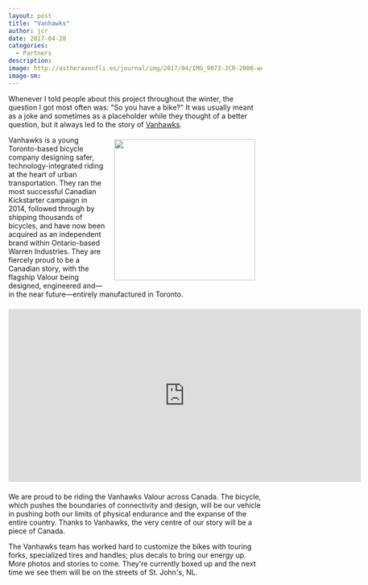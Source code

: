 ```yaml
---
layout: post
title: "Vanhawks"
author: jcr
date: 2017-04-28
categories:
  - Partners
description: 
image: http://astheravenfli.es/journal/img/2017/04/IMG_9073-JCR-2000-web.jpg
image-sm:
---
```


Whenever I told people about this project throughout the winter, the question I got most often was: "So you have a bike?" It was usually meant as a joke and sometimes as a placeholder while they thought of a better question, but it always led to the story of <a href="https://vanhawks.com" target="blank">Vanhawks</a>.

<a href="http://vanhawks.com" target="_blank"><img src="http://astheravenfli.es/journal/img/2017/04/vanhawks-280-web.png" class="logo" width="280" style="float:right;margin:0.5em 1em;"></a>

Vanhawks is a young Toronto-based bicycle company designing safer, technology-integrated riding at the heart of urban transportation. They ran the most successful Canadian Kickstarter campaign in 2014, followed through by shipping thousands of bicycles, and have now been acquired as an independent brand within Ontario-based Warren Industries. They are fiercely proud to be a Canadian story, with the flagship Valour being designed, engineered and—in the near future—entirely manufactured in Toronto.

<iframe src="https://www.facebook.com/plugins/video.php?href=https%3A%2F%2Fwww.facebook.com%2Fchairsandtablesorg%2Fvideos%2F933314116811338%2F&width=700&show_text=false&height=343&appId" width="700" height="343" style="border:none;overflow:hidden;margin:0.5em 0;" scrolling="no" frameborder="0" allowTransparency="true"></iframe>

We are proud to be riding the Vanhawks Valour across Canada. The bicycle, which pushes the boundaries of connectivity and design, will be our vehicle in pushing both our limits of physical endurance and the expanse of the entire country. Thanks to Vanhawks, the very centre of our story will be a piece of Canada.

The Vanhawks team has worked hard to customize the bikes with touring forks, specialized tires and handles; plus decals to bring our energy up. More photos and stories to come. They're currently boxed up and the next time we see them will be on the streets of St. John's, NL.